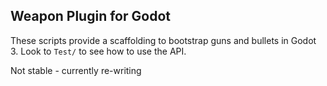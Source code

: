 ## Weapon Plugin for Godot

These scripts provide a scaffolding to bootstrap guns and bullets in Godot 3. Look to `Test/` to see how to use the API.

Not stable - currently re-writing